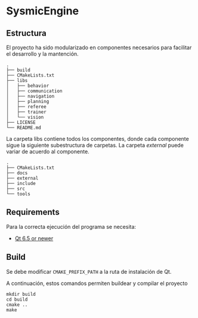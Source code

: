 # SysmicEngine

## Estructura

El proyecto ha sido modularizado en componentes necesarios para facilitar el desarrollo y la mantención.
```
.
├── build
├── CMakeLists.txt
├── libs
│   ├── behavior
│   ├── communication
│   ├── navigation   
│   ├── planning  
│   ├── referee    
│   ├── trainer     
│   └── vision
├── LICENSE
└── README.md
```
La carpeta libs contiene todos los componentes, donde cada componente sigue la siguiente subestructura de carpetas. La carpeta *external* puede variar de acuerdo al componente.
```
.
├── CMakeLists.txt
├── docs
├── external
├── include
├── src
└── tools
```

## Requirements
Para la correcta ejecución del programa se necesita:
* [Qt 6.5 or newer](https://doc.qt.io/qt-6/linux-building.html)


## Build
Se debe modificar `CMAKE_PREFIX_PATH` a la ruta de instalación de Qt.

A continuación, estos comandos permiten buildear y compilar el proyecto
```
mkdir build
cd build
cmake ..
make
```